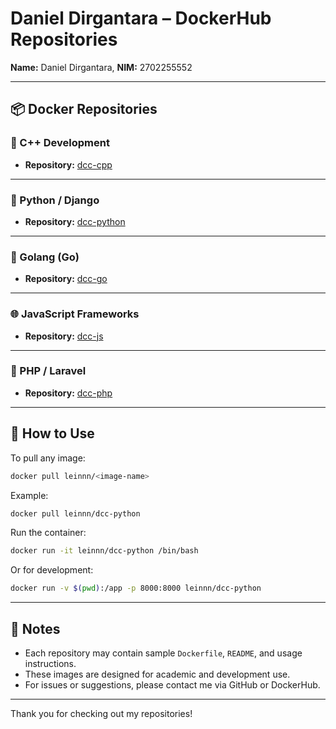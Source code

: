 # Daniel Dirgantara – DockerHub Repositories

**Name:** Daniel Dirgantara,
**NIM:** 2702255552

---

## 📦 Docker Repositories

### 🔧 C++ Development

* **Repository:** [dcc-cpp](https://hub.docker.com/repository/docker/leinnn/dcc-cpp/general)

---

### 🐍 Python / Django

* **Repository:** [dcc-python](https://hub.docker.com/repository/docker/leinnn/dcc-python/general)

---

### 🥀 Golang (Go)

* **Repository:** [dcc-go](https://hub.docker.com/repository/docker/leinnn/dcc-go)

---

### 🌐 JavaScript Frameworks

* **Repository:** [dcc-js](https://hub.docker.com/repository/docker/leinnn/dcc-js)

---

### 🐘 PHP / Laravel

* **Repository:** [dcc-php](https://hub.docker.com/repository/docker/leinnn/dcc-php/general)

---

## 🧰 How to Use

To pull any image:

```bash
docker pull leinnn/<image-name>
```

Example:

```bash
docker pull leinnn/dcc-python
```

Run the container:

```bash
docker run -it leinnn/dcc-python /bin/bash
```

Or for development:

```bash
docker run -v $(pwd):/app -p 8000:8000 leinnn/dcc-python
```

---

## 📝 Notes

* Each repository may contain sample `Dockerfile`, `README`, and usage instructions.
* These images are designed for academic and development use.
* For issues or suggestions, please contact me via GitHub or DockerHub.

---

Thank you for checking out my repositories!
